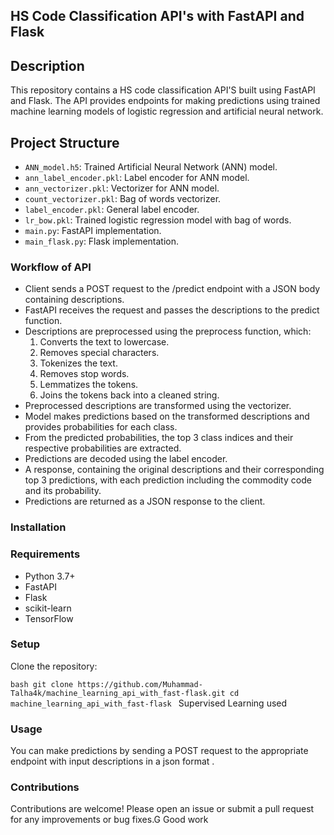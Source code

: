 ## HS Code Classification API's with FastAPI and Flask


## Description

This repository contains a HS code classification API'S built using FastAPI and Flask. The API provides endpoints for making predictions using trained machine learning models of logistic regression and artificial neural network.

## Project Structure

- `ANN_model.h5`: Trained Artificial Neural Network (ANN) model.
- `ann_label_encoder.pkl`: Label encoder for ANN model.
- `ann_vectorizer.pkl`: Vectorizer for ANN model.
- `count_vectorizer.pkl`: Bag of words vectorizer.
- `label_encoder.pkl`: General label encoder.
- `lr_bow.pkl`: Trained logistic regression model with bag of words.
- `main.py`: FastAPI implementation.
- `main_flask.py`: Flask implementation.

### Workflow of API
- Client sends a POST request to the /predict endpoint with a JSON body containing descriptions.
- FastAPI receives the request and passes the descriptions to the predict function.
- Descriptions are preprocessed using the preprocess function, which:
  1. Converts the text to lowercase.
  2. Removes special characters.
  3. Tokenizes the text.
  4. Removes stop words.
  5. Lemmatizes the tokens.
  6. Joins the tokens back into a cleaned string.
- Preprocessed descriptions are transformed using the vectorizer.
- Model makes predictions based on the transformed descriptions and provides probabilities for each class.
- From the predicted probabilities, the top 3 class indices and their respective probabilities are extracted.
- Predictions are decoded using the label encoder.
- A response, containing the original descriptions and their corresponding top 3 predictions, with each prediction including the commodity code and its probability.
- Predictions are returned as a JSON response to the client.

### Installation


### Requirements

- Python 3.7+
- FastAPI
- Flask
- scikit-learn
- TensorFlow

### Setup 

 Clone the repository:
 
 ```bash git clone https://github.com/Muhammad-Talha4k/machine_learning_api_with_fast-flask.git cd machine_learning_api_with_fast-flask ```
 Supervised Learning used
 
### Usage

You can make predictions by sending a POST request to the appropriate endpoint with input descriptions in a json format .

### Contributions
Contributions are welcome! Please open an issue or submit a pull request for any improvements or bug fixes.G
Good work 
